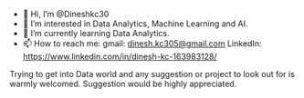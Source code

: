 - 👋 Hi, I’m @Dineshkc30
- 👀 I’m interested in Data Analytics, Machine Learning and AI.
- 🌱 I’m currently learning Data Analytics.
- 📫 How to reach me:     gmail: dinesh.kc305@gmail.com
                       LinkedIn: https://www.linkedin.com/in/dinesh-kc-163983128/    

Trying to get into Data world and any suggestion or project to look out for is warmly welcomed. Suggestion would be highly appreciated. 
